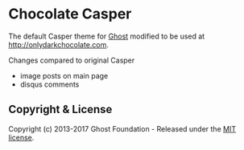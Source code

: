 # Chocolate Casper

The default Casper theme for [Ghost](http://github.com/tryghost/ghost/) modified to be used at http://onlydarkchocolate.com.

Changes compared to original Casper
 - image posts on main page
 - disqus comments

## Copyright & License

Copyright (c) 2013-2017 Ghost Foundation - Released under the [MIT license](LICENSE).
